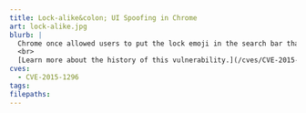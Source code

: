 ```yaml
---
title: Lock-alike&colon; UI Spoofing in Chrome
art: lock-alike.jpg
blurb: |
  Chrome once allowed users to put the lock emoji in the search bar that made it look like the connection was secure.
  <br>  
  [Learn more about the history of this vulnerability.](/cves/CVE-2015-1296)
cves:
  - CVE-2015-1296
tags:
filepaths:
---
```


